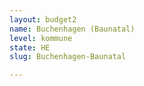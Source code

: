 ```yaml
---
layout: budget2
name: Buchenhagen (Baunatal)
level: kommune
state: HE
slug: Buchenhagen-Baunatal

---
```



